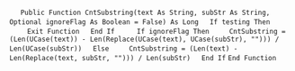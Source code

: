 &nbsp;&nbsp;&nbsp;&nbsp;
`Public Function CntSubstring(text As String, subStr As String, Optional ignoreFlag As Boolean = False) As Long`
&nbsp;&nbsp;&nbsp;&nbsp;`If testing Then`
&nbsp;&nbsp;&nbsp;&nbsp;&nbsp;&nbsp;&nbsp;&nbsp;`Exit Function`
&nbsp;&nbsp;&nbsp;&nbsp;`End If`
&nbsp;&nbsp;&nbsp;&nbsp;
&nbsp;&nbsp;&nbsp;&nbsp;`If ignoreFlag Then`
&nbsp;&nbsp;&nbsp;&nbsp;&nbsp;&nbsp;&nbsp;&nbsp;`CntSubstring = (Len(UCase(text)) - Len(Replace(UCase(text), UCase(subStr), ""))) / Len(UCase(subStr))`
&nbsp;&nbsp;&nbsp;&nbsp;`Else`
&nbsp;&nbsp;&nbsp;&nbsp;&nbsp;&nbsp;&nbsp;&nbsp;`CntSubstring = (Len(text) - Len(Replace(text, subStr, ""))) / Len(subStr)`
&nbsp;&nbsp;&nbsp;&nbsp;`End If`
`End Function`

